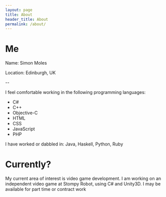 ```yaml
---
layout: page
title: About
header_title: About
permalink: /about/
---
```


Me
==========

Name: Simon Moles

Location: Edinburgh, UK

--

I feel comfortable working in the following programming languages:
- C#
- C++
- Objective-C
- HTML
- CSS
- JavaScript
- PHP

I have worked or dabbled in:
Java, Haskell, Python, Ruby

Currently?
============

My current area of interest is video game development. I am working on an independent video game at Stompy Robot, using C# and Unity3D. I may be available for part time or contract work